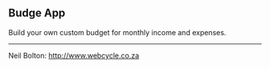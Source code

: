 ## Budge App

Build your own custom budget for monthly income and expenses.

***

Neil Bolton: http://www.webcycle.co.za
